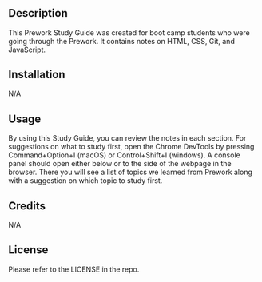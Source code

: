 # <Prework Study Guide>

## Description

This Prework Study Guide was created for boot camp students who were going through the Prework. It contains notes on HTML, CSS, Git, and JavaScript.


## Installation

N/A

## Usage

By using this Study Guide, you can review the notes in each section. For suggestions on what to study first, open the Chrome DevTools by pressing Command+Option+I (macOS) or Control+Shift+I (windows). A console panel should open either below or to the side of the webpage in the browser. There you will see a list of topics we learned from Prework along with a suggestion on which topic to study first.

## Credits

N/A

## License

Please refer to the LICENSE in the repo.